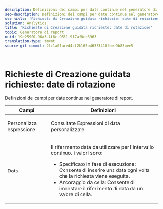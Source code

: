 ```yaml
---
description: Definizioni dei campi per date continue nel generatore di report.
seo-description: Definizioni dei campi per date continue nel generatore di report.
seo-title: 'Richieste di Creazione guidata richieste: date di rotazione'
solution: Analytics
title: 'Richieste di Creazione guidata richieste: date di rotazione'
topic: Generatore di report
uuid: 19e25900-96a3-4f6c-9551-9f7af8cc6963
translation-type: tm+mt
source-git-commit: 2fc1a01aced4cf2b165b46353418fbee9b83bee5

---
```



# Richieste di Creazione guidata richieste: date di rotazione

Definizioni dei campi per date continue nel generatore di report.

<table id="table_620F3BD3FD1B4C85A0319107EC03D54F"> 
 <thead> 
  <tr> 
   <th colname="col1" class="entry"> Campi </th> 
   <th colname="col2" class="entry"> Definizioni </th> 
  </tr> 
 </thead>
 <tbody> 
  <tr> 
   <td colname="col1"> <p>Personalizza espressione </p> </td> 
   <td colname="col2"> <p>Consultate Espressioni <a href="/help/analyze/report-builder/data-requests/configuring-report-dates/c-customized-date-expressions/t-customized-date-expressions.md"   ></a>di data personalizzate. </p> </td> 
  </tr> 
  <tr> 
   <td colname="col1"> <p> Data </p> </td> 
   <td colname="col2"> <p>Il riferimento data da utilizzare per l'intervallo continuo. I valori sono: </p> 
    <ul id="ul_6B73B707B7CB4C7D88299A8337260800"> 
     <li id="li_48FD414FCF884F3AADB7CFBC90C7EF51"> Specificato in fase di esecuzione: Consente di inserire una data ogni volta che la richiesta viene eseguita. </li> 
     <li id="li_B1AE95854C1B4228A39164373A1C5303"> Ancoraggio da cella: Consente di impostare il riferimento di data da un valore di cella. </li> 
    </ul> </td> 
  </tr> 
 </tbody> 
</table>

